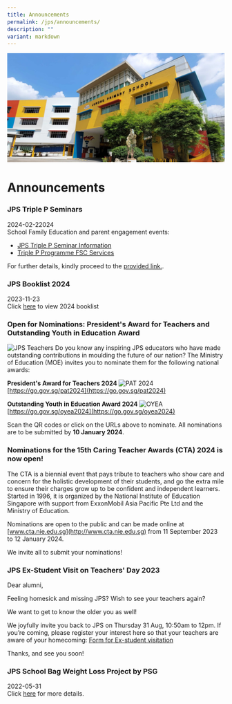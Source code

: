 ```yaml
---
title: Announcements
permalink: /jps/announcements/
description: ""
variant: markdown
---
```

![](/images/JPS_School_Front_Banner.jpg)

Announcements
=============

### JPS Triple P Seminars

2024-02-22024<br>
School Family Education and parent engagement events:
* <a href="/files/Family%20Matters%20At%20JPS/JPS_Triple_P_Seminars_2024.pdf">JPS Triple P Seminar Information </a> <br>
* <a href="[](/files/Family%20Matters%20At%20JPS/Triple_P_Programme_FSC_Services.pdf">Triple P Programme FSC Services</a><br>

For further details, kindly proceed to the [provided link.](/partners/Family-Matters-at-JPS/).



### JPS Booklist 2024

2023-11-23 <br>
Click&nbsp;[here](/forms/jps-booklist-2024/)&nbsp;to view 2024 booklist

### Open for Nominations: **President's Award for Teachers and Outstanding Youth in Education Award**

![JPS Teachers](/images/jps_teachers.jpg)
Do you know any inspiring JPS educators who have made outstanding contributions in moulding the future of our nation? The Ministry of Education (MOE) invites you to nominate them for the following national awards:

**President's Award for Teachers 2024**
![PAT 2024](/images/pat2024.png)
[https://go.gov.sg/pat2024](https://go.gov.sg/pat2024)

**Outstanding Youth in Education Award 2024**
![OYEA](/images/oyea2024a.png)
[https://go.gov.sg/oyea2024](https://go.gov.sg/oyea2024)

Scan the QR codes or click on the URLs above to nominate. All nominations are to be submitted by **10 January 2024**.

### Nominations for the **15th Caring Teacher Awards (CTA) 2024** is now open!
        
The CTA is a biennial event that pays tribute to teachers who show care and concern for the holistic development of their students, and go the extra mile to ensure their charges grow up to be confident and independent learners. Started in 1996, it is organized by the National Institute of Education Singapore with support from ExxonMobil Asia Pacific Pte Ltd and the Ministry of Education.

Nominations are open to the public and can be made online at [www.cta.nie.edu.sg](http://www.cta.nie.edu.sg) from 11 September 2023 to 12 January 2024.

We invite all to submit your nominations!

### JPS Ex-Student Visit on Teachers' Day 2023

Dear alumni,

Feeling homesick and missing JPS? Wish to see your teachers again?

We want to get to know the older you as well!
                                     
We joyfully invite you back to JPS on Thursday 31 Aug, 10:50am to 12pm.
If you’re coming, please register your interest here so that your teachers are aware of your homecoming:
[Form for Ex-student visitation](https://form.gov.sg/64e498d3c98c410011051664)

Thanks, and see you soon!


### JPS School Bag Weight Loss Project by PSG

2022-05-31 <br>
Click&nbsp;[here](/files/School%20Bag%20Weight%20Loss%20Project%20PG.pdf)&nbsp;for more details.
